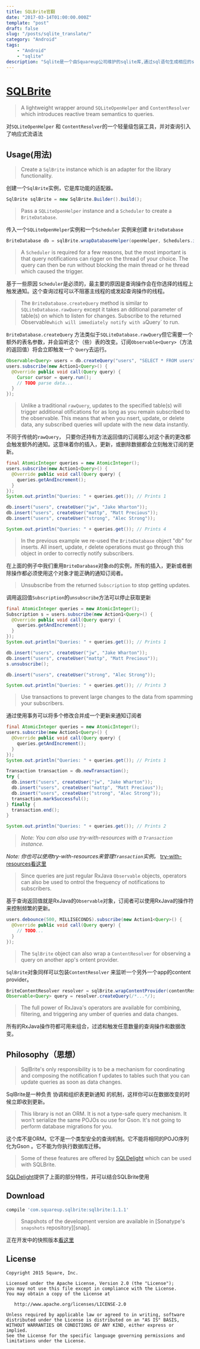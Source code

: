 ```yaml
---
title: SQLBrite官翻
date: "2017-03-14T01:00:00.000Z"
template: "post"
draft: false
slug: "/posts/sqlite_translate/"
category: "Android"
tags:
    - "Android"
    - "sqlite"
description: "Sqlite是一个由Squareup公司维护的sqlite库,通过sql语句生成相应的sqlite操作.并且可以结合Rxjava使用."
---
```


[SQLBrite](https://github.com/square/sqlbrite)
========

>A lightweight wrapper around `SQLiteOpenHelper` and `ContentResolver` which introduces reactive
>tream semantics to queries.

对`SQLiteOpenHelper` 和 `ContentResolver`的一个轻量级包装工具，并对查询引入了响应式流语法


Usage(用法)
-----

> Create a `SqlBrite` instance which is an adapter for the library functionality.

创建一个`SqlBrite`实例，它是库功能的适配器。

```java
SqlBrite sqlBrite = new SqlBrite.Builder().build();
```

> Pass a `SQLiteOpenHelper` instance and a `Scheduler` to create a `BriteDatabase`.

传入一个`SQLiteOpenHelper`实例和一个`Scheduler` 实例来创建 `BriteDatabase`

```java
BriteDatabase db = sqlBrite.wrapDatabaseHelper(openHelper, Schedulers.io());
```

>A `Scheduler` is required for a few reasons, but the most important is that query notifications can
>rigger on the thread of your choice. The query can then be run without blocking the main thread or
>he thread which caused the trigger.

基于一些原因 `Scheduler`是必须的，最主要的原因是查询操作会在你选择的线程上触发通知。这个查询过程可以不阻塞主线程的或发起查询操作的线程。

>The `BriteDatabase.createQuery` method is similar to `SQLiteDatabase.rawQuery` except it takes an
>dditional parameter of table(s) on which to listen for changes. Subscribe to the returned
>Observable<Query>` which will immediately notify with a `Query` to run.

 `BriteDatabase.createQuery` 方法类似于`SQLiteDatabase.rawQuery`但它需要一个额外的表名参数，并会监听这个（些）表的改变。订阅`Observable<Query>`（方法的返回值）将会立即触发一个 `Query`去运行。

```java
Observable<Query> users = db.createQuery("users", "SELECT * FROM users");
users.subscribe(new Action1<Query>() {
  @Override public void call(Query query) {
    Cursor cursor = query.run();
    // TODO parse data...
  }
});
```

>Unlike a traditional `rawQuery`, updates to the specified table(s) will trigger additional
>otifications for as long as you remain subscribed to the observable. This means that when you
>nsert, update, or delete data, any subscribed queries will update with the new data instantly.

不同于传统的`rawQuery`， 只要你还持有方法返回值的订阅那么对这个表的更改都会触发额外的通知。这意味着你的插入，更新，或删除数据都会立刻触发订阅的更新。

```java
final AtomicInteger queries = new AtomicInteger();
users.subscribe(new Action1<Query>() {
  @Override public void call(Query query) {
    queries.getAndIncrement();
  }
});
System.out.println("Queries: " + queries.get()); // Prints 1

db.insert("users", createUser("jw", "Jake Wharton"));
db.insert("users", createUser("mattp", "Matt Precious"));
db.insert("users", createUser("strong", "Alec Strong"));

System.out.println("Queries: " + queries.get()); // Prints 4
```

>In the previous example we re-used the `BriteDatabase` object "db" for inserts. All insert, update,
>r delete operations must go through this object in order to correctly notify subscribers.

在上面的例子中我们重用`BriteDarabase`对象`db`的实例，所有的插入，更新或者删除操作都必须使用这个对象才能正确的通知订阅者。

> Unsubscribe from the returned `Subscription` to stop getting updates.

调用返回值`Subscription`的`unsubscribe`方法可以停止获取更新

```java
final AtomicInteger queries = new AtomicInteger();
Subscription s = users.subscribe(new Action1<Query>() {
  @Override public void call(Query query) {
    queries.getAndIncrement();
  }
});
System.out.println("Queries: " + queries.get()); // Prints 1

db.insert("users", createUser("jw", "Jake Wharton"));
db.insert("users", createUser("mattp", "Matt Precious"));
s.unsubscribe();

db.insert("users", createUser("strong", "Alec Strong"));

System.out.println("Queries: " + queries.get()); // Prints 3
```

>Use transactions to prevent large changes to the data from spamming your subscribers.

通过使用事务可以将多个修改合并成一个更新来通知订阅者

```java
final AtomicInteger queries = new AtomicInteger();
users.subscribe(new Action1<Query>() {
  @Override public void call(Query query) {
    queries.getAndIncrement();
  }
});
System.out.println("Queries: " + queries.get()); // Prints 1

Transaction transaction = db.newTransaction();
try {
  db.insert("users", createUser("jw", "Jake Wharton"));
  db.insert("users", createUser("mattp", "Matt Precious"));
  db.insert("users", createUser("strong", "Alec Strong"));
  transaction.markSuccessful();
} finally {
  transaction.end();
}

System.out.println("Queries: " + queries.get()); // Prints 2
```
>*Note: You can also use try-with-resources with a `Transaction` instance.*

*Note: 你也可以使用try-with-resources来管理`Transaction`实例。*
[try-with-resources看这里](http://www.journaldev.com/592/java-try-with-resources)

>Since queries are just regular RxJava `Observable` objects, operators can also be used to
>ontrol the frequency of notifications to subscribers.

基于查询返回值就是RxJava的`Observable`对象，订阅者可以使用RxJava的操作符来控制频繁的更新。

```java
users.debounce(500, MILLISECONDS).subscribe(new Action1<Query>() {
  @Override public void call(Query query) {
    // TODO...
  }
});
```

>The `SqlBrite` object can also wrap a `ContentResolver` for observing a query on another app's
>ontent provider.

`SqlBrite`对象同样可以包装`ContentResolver` 来监听一个另外一个app的content provider。

```java
BriteContentResolver resolver = sqlBrite.wrapContentProvider(contentResolver, Schedulers.io());
Observable<Query> query = resolver.createQuery(/*...*/);
```

>The full power of RxJava's operators are available for combining, filtering, and triggering any
>umber of queries and data changes.

所有的RxJava操作符都可用来组合，过滤和触发任意数量的查询操作和数据改变。

Philosophy（思想）
----------

>SqlBrite's only responsibility is to be a mechanism for coordinating and composing the notification
>f updates to tables such that you can update queries as soon as data changes.

SqlBrite是一种负责 协调和组织表更新通知 的机制，这样你可以在数据改变的时候立即收到更新。

>This library is not an ORM. It is not a type-safe query mechanism. It won't serialize the same POJOs
>ou use for Gson. It's not going to perform database migrations for you.

这个库不是ORM。它不是一个类型安全的查询机制。它不能将相同的POJO序列化为Gson 。它不能为你执行数据库迁移。

>Some of these features are offered by [SQLDelight](https://github.com/square/sqldelight/) which can be used with SQLBrite.

[SQLDelight](https://github.com/square/sqldelight/)提供了上面的部分特性，并可以结合SQLBrite使用


Download
--------

```groovy
compile 'com.squareup.sqlbrite:sqlbrite:1.1.1'
```

>Snapshots of the development version are available in [Sonatype's `snapshots` repository][snap].

正在开发中的快照版本[看这里](https://oss.sonatype.org/content/repositories/snapshots/)



License
-------

    Copyright 2015 Square, Inc.
    
    Licensed under the Apache License, Version 2.0 (the "License");
    you may not use this file except in compliance with the License.
    You may obtain a copy of the License at
    
       http://www.apache.org/licenses/LICENSE-2.0
    
    Unless required by applicable law or agreed to in writing, software
    distributed under the License is distributed on an "AS IS" BASIS,
    WITHOUT WARRANTIES OR CONDITIONS OF ANY KIND, either express or implied.
    See the License for the specific language governing permissions and
    limitations under the License.